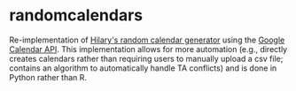 randomcalendars
===============

Re-implementation of [Hilary's random calendar generator](https://github.com/hilaryparker/GenerateCalendar) using the [Google Calendar API](https://developers.google.com/google-apps/calendar/).  This implementation allows for more automation (e.g., directly creates calendars rather than requiring users to manually upload a csv file; contains an algorithm to automatically handle TA conflicts) and is done in Python rather than R.
